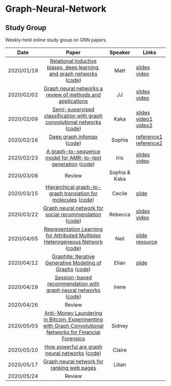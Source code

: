 # Graph-Neural-Network

## Study Group

Weekly-held online study group on GNN papers.

| Date       |                                                                             Paper                                                                             |    Speaker    | Links                                                                                                                                                                                      |
| ---------- | :-----------------------------------------------------------------------------------------------------------------------------------------------------------: | :-----------: | ------------------------------------------------------------------------------------------------------------------------------------------------------------------------------------------ |
| 2020/01/19 |      [Relational inductive biases, deep learning, and graph networks](https://arxiv.org/abs/1806.01261) ([code](https://github.com/deepmind/graph_nets))      |     Matt      | [slides](https://docs.google.com/presentation/d/13mYd5J-mVc125688VMsGEO_b-JFgJBKf7fDPQi8XVUw/edit?usp=sharing)<br>[video](https://drive.google.com/open?id=1nEAam02DwEObb_R6gx3QiVwHKBog1PHT) |
| 2020/02/02 |                                [Graph neural networks a review of methods and applications](https://arxiv.org/abs/1812.08434)                                 |      JJ       | [slides](https://drive.google.com/open?id=1s8pBRcRudCZZD3WiWFVzSKL49NZIvLn7)<br>[video](https://drive.google.com/open?id=1ADYdEmppEU6IW74skpjCse08IaikCcBo)                                   |
| 2020/02/09 |          [Semi-supervised classification with graph convolutional networks](https://arxiv.org/abs/1609.02907) ([code](https://github.com/tkipf/gcn))          |     Kaka      | [slides](https://drive.google.com/open?id=1azgufZqJgd_WgKFyge7vwW-D01VYK-UTmJB9K7Z3f7w)<br>[video1](https://drive.google.com/open?id=1E9E5zySPkLnM1g8lRurBA4rXstQeR_5-)<br>[video2](https://drive.google.com/open?id=10z3NaSdzcoiiMQSjrV36Lqp83cJUUmJU)                                                                                                                                                                                           |
| 2020/02/16 |                                [Deep graph infomax](https://arxiv.org/abs/1809.10341) ([code](https://github.com/PetarV-/DGI))                                |    Sophia     | [reference1](https://www.cl.cam.ac.uk/~pv273/slides/Siena-DGI.pdf)<br>[reference2](https://aisc.ai.science/events/2019-04-11/)
| 2020/02/23 | [A graph-to-sequence model for AMR-to-text generation](https://arxiv.org/abs/1805.02473) ([code](https://github.com/freesunshine0316/neural-graph-to-seq-mp)) |     Iris      | [slides](https://drive.google.com/file/d/1w1qXsVYtOSEwLYwUJ6H6qA82c48PELH5/view?usp=sharing)<br>[video](https://drive.google.com/file/d/1FAhn_u-NmeEFyC8A8RcmNm4_ZKq2rwOe/view?usp=sharing)                                                                                                                                                                                 |
| 2020/03/08 |                                                                            Review                                                                             | Sophia & Kaka |                                                                                                                                                                                            |
| 2020/03/15 |      [Hierarchical graph-to-graph translation for molecules](https://arxiv.org/pdf/1907.11223.pdf) ([code](https://github.com/wengong-jin/hgraph2graph))      |    Cecile     |  [slide](https://drive.google.com/file/d/1Ku1Yks9Yct-WE4RUBP5-zTveVOzq6Ofq/view?usp=sharing)                                                                                                                                                                                          |
| 2020/03/22 |           [Graph neural network for social recommendation](https://arxiv.org/abs/1902.07243) ([code](https://github.com/wenqifan03/GraphRec-WWW19))           |    Rebecca    |[slides](https://docs.google.com/presentation/d/1Lujpnha5wKKCRuBF_0RjLC3FI5uDQTZcIiu9j37HuQg/edit?usp=sharing)<br>[video](https://drive.google.com/file/d/1uqdrUzYtnbkKmRZVumRtmW4_uFGzJeD_/view?usp=sharing)                                                                                                                                                                                            |
| 2020/04/05 |                [Representation Learning for Attributed Multiplex Heterogeneous Network](https://arxiv.org/abs/1905.01669) ([code](https://github.com/THUDM/GATNE))                 |     Neil      |  [slide](https://docs.google.com/presentation/d/1hJW0rg0mvW4GVvVFVQxtCYbsv6xJPjBtijoMWSfPnhY/edit#slide=id.p)  [resource](http://xtf615.com/2019/12/04/representation-learning-on-graphs/)     |
| 2020/04/12 |           [Graphite: Iterative Generative Modeling of Graphs](https://arxiv.org/abs/1803.10459) ([code](https://github.com/ermongroup/graphite))           |     Elian      |   [slide](https://drive.google.com/file/d/18nhiCxfmOYSJEHsvfpNalpCqX-IJzd2i)                                                                                                                                                                                         |
| 2020/04/19 |          [Session-based recommendation with graph neural networks](https://arxiv.org/abs/1811.00855) ([code](https://github.com/CRIPAC-DIG/SR-GNN))           |     Irene     |                                                                                                                                                                                            |
| 2020/04/26 |                                                                            Review                                                                             |               |                                                                                                                                                                                            |
| 2020/05/03 |         [Anti-Money Laundering in Bitcoin: Experimenting with Graph Convolutional Networks for Financial Forensics](https://arxiv.org/abs/1908.02591)         |    Sidney     |                                                                                                                                                                                            |
| 2020/05/10 |                [How powerful are graph neural networks](https://arxiv.org/abs/1810.00826) ([code](https://github.com/weihua916/powerful-gnns))                |    Claire     |                                                                                                                                                                                            |
| 2020/05/17 |                               [Graph neural network for ranking web pages](https://www.researchgate.net/publication/221158677)                                |    Lilian     |                                                                                                                                                                                            |
| 2020/05/24 |            Review                                  |          |                                                                                                                                                                                            |
